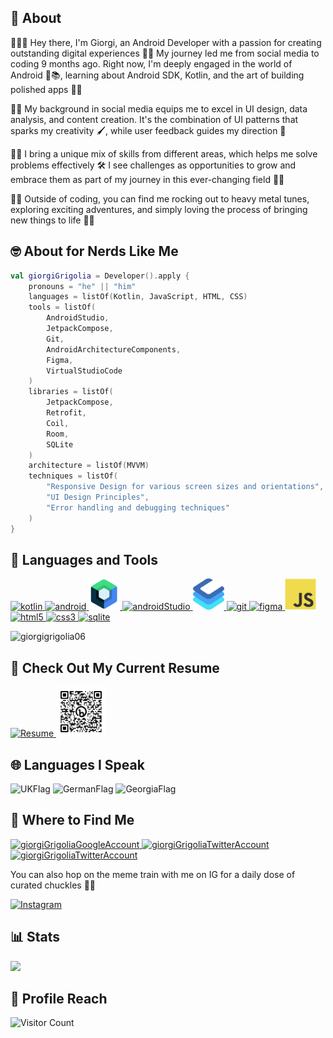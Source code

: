 ## 📝 About
<p>
  🙋‍♂️👋 Hey there, I'm Giorgi, an Android Developer with a passion for creating outstanding digital experiences 📱✨ My journey led me from social media to coding 9 months ago. Right now, I'm deeply engaged in the world of Android 🤖📚, learning about Android SDK, Kotlin, and the art of building polished apps 🎩✨
</p>

<p>
  🎨💡 My background in social media equips me to excel in UI design, data analysis, and content creation. It's the combination of UI patterns that sparks my creativity 🖌️, while user feedback guides my direction 🧭
</p>

<p>
  🔧🌟 I bring a unique mix of skills from different areas, which helps me solve problems effectively 🛠️ I see challenges as opportunities to grow and embrace them as part of my journey in this ever-changing field 🌱🚀
</p>

<p>
  🎸🥁 Outside of coding, you can find me rocking out to heavy metal tunes, exploring exciting adventures, and simply loving the process of bringing new things to life 🌄🎵
</p>

## 🤓 About for Nerds Like Me
```kotlin
val giorgiGrigolia = Developer().apply {
    pronouns = "he" || "him"
    languages = listOf(Kotlin, JavaScript, HTML, CSS)
    tools = listOf(
        AndroidStudio,
        JetpackCompose,
        Git,
        AndroidArchitectureComponents,
        Figma,
        VirtualStudioCode
    )
    libraries = listOf(
        JetpackCompose,
        Retrofit,
        Coil,
        Room,
        SQLite
    )
    architecture = listOf(MVVM)
    techniques = listOf(
        "Responsive Design for various screen sizes and orientations",
        "UI Design Principles",
        "Error handling and debugging techniques"
    )
}
```

## 🚀 Languages and Tools
<p align="left">
  <a href="https://kotlinlang.org" target="_blank" rel="noreferrer"> 
    <img src="https://www.vectorlogo.zone/logos/kotlinlang/kotlinlang-icon.svg" title="Kotlin" alt="kotlin" width="50" height="50"/> 
  </a>
  
  <a href="https://developer.android.com" target="_blank" rel="noreferrer"> 
    <img src="https://www.vectorlogo.zone/logos/android/android-icon.svg" title="Android" alt="android" width="50" height="50"/> 
  </a> 
  
  <a href="https://developer.android.com/jetpack/compose" target="_blank" rel="noreferrer"> 
    <img src="JCLogo.png" title="Jetpack Compose" alt="jetpackCompose" width="50" height="50"/> 
  </a> 

  <a href="https://developer.android.com/studio" target="_blank" rel="noreferrer"> 
    <img src="https://cdn.jsdelivr.net/gh/devicons/devicon/icons/androidstudio/androidstudio-original.svg" title="Android Studio" alt="androidStudio" width="50" height="50"/> 
  </a> 

  <a href="https://coil-kt.github.io/coil/" target="_blank" rel="noreferrer"> 
    <img src="CoilLogoSVG.png" title="Coil" alt="coil" width="50" height="50"/> 
  </a>

  <a href="https://git-scm.com/" target="_blank" rel="noreferrer"> 
    <img src="https://www.vectorlogo.zone/logos/git-scm/git-scm-icon.svg" title="Git" alt="git" width="50" height="50"/> 
  </a>

  <a href="https://www.figma.com/" target="_blank" rel="noreferrer"> 
    <img src="https://www.vectorlogo.zone/logos/figma/figma-icon.svg" title="Figma" alt="figma" width="50" height="50"/> 
  </a>

  <a href="https://developer.mozilla.org/en-US/docs/Web/JavaScript" target="_blank" rel="noreferrer"> 
    <img src="https://raw.githubusercontent.com/devicons/devicon/master/icons/javascript/javascript-original.svg" title="JavaScript" alt="javascript" width="50" height="50"/> 
  </a>

  <a href="https://www.w3.org/html/" target="_blank" rel="noreferrer"> 
    <img src="https://cdn.jsdelivr.net/gh/devicons/devicon/icons/html5/html5-plain-wordmark.svg" title="HTML" alt="html5" width="50" height="50"/> 
  </a>
  
  <a href="https://www.w3schools.com/css/" target="_blank" rel="noreferrer"> 
    <img src="https://cdn.jsdelivr.net/gh/devicons/devicon/icons/css3/css3-plain-wordmark.svg" title="CSS" alt="css3" width="50" height="50"/> 
  </a> 

  <a href="https://www.sqlite.org/" target="_blank" rel="noreferrer"> 
    <img src="https://cdn.jsdelivr.net/gh/devicons/devicon/icons/sqlite/sqlite-original.svg" alt="sqlite" title="SQLite" width="50" height="50"/> 
  </a>
</p>

<p align="left">
  <img src="https://github-readme-stats.vercel.app/api/top-langs?username=giorgigrigolia06&show_icons=true&locale=en&layout=compact&theme=transparent" alt="giorgigrigolia06" />
</p>

## 📄 Check Out My Current Resume
<p align="left">
  <a href="https://bit.ly/giorgiGrigoliaResume" target="blank">
    <img src="https://cdn-icons-png.flaticon.com/512/5968/5968517.png" title="Resume on Google Docs" alt="Resume" height="80" width="80"/>
  </a>
    <img src="ResumeQRCode.png" title="Resume on Google Docs" alt="ResumeQRCode" height="80" width="80">
</p>

## 🌐 Languages I Speak
<p align="left">
  <img src="https://flagicons.lipis.dev/flags/4x3/gb.svg" title="English" alt="UKFlag" height="60" width="60"/>
  
  <img src="https://flagicons.lipis.dev/flags/4x3/de.svg" title="German" alt="GermanFlag" height="60" width="60"/>
  
  <img src="https://flagicons.lipis.dev/flags/4x3/ge.svg" title="Georgian" alt="GeorgiaFlag" height="60" width="60"/>
</p>

## 📍 Where to Find Me
<p align="left">
  <a href="https://g.dev/giorgiGrigolia" target="blank">
    <img src="https://upload.wikimedia.org/wikipedia/commons/5/53/Google_%22G%22_Logo.svg" title="Google Developer Profile" alt="giorgiGrigoliaGoogleAccount" height="40" width="40" />
  </a>
  
  <a href="https://twitter.com/lifad_06" target="blank">
  <img src="https://raw.githubusercontent.com/rahuldkjain/github-profile-readme-generator/master/src/images/icons/Social/twitter.svg" alt="giorgiGrigoliaTwitterAccount" title="Twitter" alt="giorgiGrigoliaTwitterAccount" height="40" width="40" />
  </a>

  <a href="mailto:grigolialive@gmail.com" target="blank">
  <img src="https://upload.wikimedia.org/wikipedia/commons/7/7e/Gmail_icon_%282020%29.svg" alt="giorgiGrigoliaTwitterAccount" title="Gmail" alt="GiorgiGrigoliaGmail" height="40" width="40" />
  </a>
</p>

<p align="left">
  You can also hop on the meme train with me on IG for a daily dose of curated chuckles 🚂🤣
  <p>
  <a href="https://www.instagram.com/lifad06/" target="blank">
    <img src="https://upload.wikimedia.org/wikipedia/commons/9/96/Instagram.svg" title="Instagram" alt="Instagram" height="40" width="40" />
  </a>
    
  </p>
</p>

## 📊 Stats
<p align="left">
  <img src="https://github-profile-summary-cards.vercel.app/api/cards/profile-details?username=GiorgiGrigolia06&theme=transparent"/>  
</p>

## 🎯 Profile Reach
![Visitor Count](https://profile-counter.glitch.me/giorgigrigolia06/count.svg)

